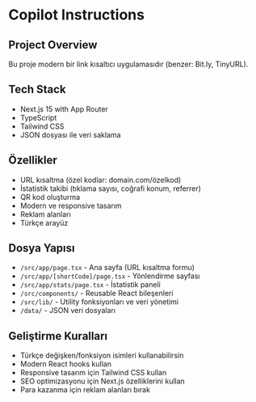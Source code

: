 # Copilot Instructions

<!-- Use this file to provide workspace-specific custom instructions to Copilot. For more details, visit https://code.visualstudio.com/docs/copilot/copilot-customization#_use-a-githubcopilotinstructionsmd-file -->

## Project Overview
Bu proje modern bir link kısaltıcı uygulamasıdır (benzer: Bit.ly, TinyURL).

## Tech Stack
- Next.js 15 with App Router
- TypeScript
- Tailwind CSS
- JSON dosyası ile veri saklama

## Özellikler
- URL kısaltma (özel kodlar: domain.com/özelkod)
- İstatistik takibi (tıklama sayısı, coğrafi konum, referrer)
- QR kod oluşturma
- Modern ve responsive tasarım
- Reklam alanları
- Türkçe arayüz

## Dosya Yapısı
- `/src/app/page.tsx` - Ana sayfa (URL kısaltma formu)
- `/src/app/[shortCode]/page.tsx` - Yönlendirme sayfası
- `/src/app/stats/page.tsx` - İstatistik paneli
- `/src/components/` - Reusable React bileşenleri
- `/src/lib/` - Utility fonksiyonları ve veri yönetimi
- `/data/` - JSON veri dosyaları

## Geliştirme Kuralları
- Türkçe değişken/fonksiyon isimleri kullanabilirsin
- Modern React hooks kullan
- Responsive tasarım için Tailwind CSS kullan
- SEO optimizasyonu için Next.js özelliklerini kullan
- Para kazanma için reklam alanları bırak
